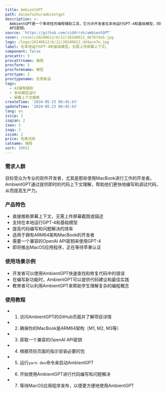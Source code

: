 ```yaml
---
title: AmbientGPT
path: daimafuzhu/ambientgpt
description: >-
  AmbientGPT是一个革命性的编程辅助工具，它允许开发者在本地运行GPT-4和基础模型，同时能够直接推断屏幕上下文，从而无需手动上传上下文信息。这大大提高了代码编写和问题解决的效率。产品目前处于测试阶段，适用于拥有ARM64架构MacBook的开发者，并且需要一个兼容的OpenAI
  API密钥。
source: 'https://github.com/siddrrsh/ambientGPT'
cover: /cover/20240612/6/12/20240612_d67674eb.jpg
logo: /logo/20240612/6/12/20240612_dd4ace7e.jpg
label: 在本地运行GPT-4和基础模型，无需上传屏幕上下文。
component: false
procattr: 5
procattrname: 编程
procform: 5
procformname: 模型
proctype: 2
proctypename: 优质新品
tags:
  - AI编程辅助
  - 本地模型运行
  - 屏幕上下文推断
createTime: '2024-05-23 08:45:43'
updateTime: '2024-05-23 08:45:43'
lang: en
isicp: 2
isqian: 2
iswx: 2
isqq: 2
iscom: 2
price: 免费试用
catname: 编程
sort: 30652
---
```




### 需求人群
目标受众为专业的软件开发者，尤其是那些使用MacBook进行工作的开发者。AmbientGPT通过提供即时的代码上下文理解，帮助他们更快地编写和调试代码，从而提高生产力。

### 产品特色
- 直接推断屏幕上下文，无需上传屏幕截图或描述
- 支持在本地运行GPT-4和基础模型
- 提高代码编写和问题解决的效率
- 适用于拥有ARM64架构MacBook的开发者
- 需要一个兼容的OpenAI API密钥来使用GPT-4
- 即将推出MacOS应用程序，正在等待苹果认证

### 使用场景示例
- 开发者可以使用AmbientGPT快速查找和修复代码中的错误
- 在编写新功能时，AmbientGPT可以提供代码建议和最佳实践
- 教育者可以利用AmbientGPT来帮助学生理解复杂的编程概念

### 使用教程
- 1. 访问AmbientGPT的GitHub页面并了解项目详情
- 2. 确保你的MacBook是ARM64架构（M1, M2, M3等）
- 3. 获取一个兼容的OpenAI API密钥
- 4. 根据项目页面的指示安装必要的包
- 5. 运行`yarn dev`命令来启动AmbientGPT
- 6. 开始使用AmbientGPT进行代码编写和问题解决
- 7. 等待MacOS应用程序发布，以便更方便地使用AmbientGPT

  
